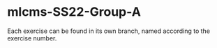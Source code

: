 # mlcms-SS22-Group-A

Each exercise can be found in its own branch, named according to the exercise number.
